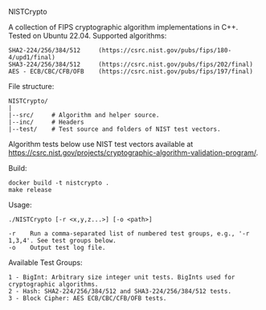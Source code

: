 NISTCrypto

A collection of FIPS cryptographic algorithm implementations in C++. Tested on Ubuntu 22.04. Supported algorithms:

    SHA2-224/256/384/512     (https://csrc.nist.gov/pubs/fips/180-4/upd1/final)
    SHA3-224/256/384/512     (https://csrc.nist.gov/pubs/fips/202/final)
    AES - ECB/CBC/CFB/OFB    (https://csrc.nist.gov/pubs/fips/197/final)

File structure:

    NISTCrypto/
    |
    |--src/     # Algorithm and helper source.
    |--inc/     # Headers
    |--test/    # Test source and folders of NIST test vectors.

Algorithm tests below use NIST test vectors available at https://csrc.nist.gov/projects/cryptographic-algorithm-validation-program/.

Build:

    docker build -t nistcrypto .
    make release

Usage:  

    ./NISTCrypto [-r <x,y,z...>] [-o <path>]
    
    -r    Run a comma-separated list of numbered test groups, e.g., '-r 1,3,4'. See test groups below.
    -o    Output test log file.

Available Test Groups:

    1 - BigInt: Arbitrary size integer unit tests. BigInts used for cryptographic algorithms.
    2 - Hash: SHA2-224/256/384/512 and SHA3-224/256/384/512 tests.
    3 - Block Cipher: AES ECB/CBC/CFB/OFB tests.
